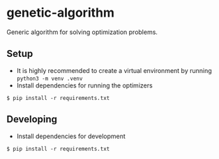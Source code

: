 # genetic-algorithm
Generic algorithm for solving optimization problems.

## Setup
- It is highly recommended to create a virtual environment by running `python3 -m venv .venv`
- Install dependencies for running the optimizers
```
$ pip install -r requirements.txt
```

## Developing
- Install dependencies for development
```
$ pip install -r requirements.txt
```
